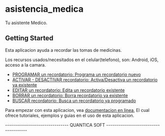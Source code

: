# asistencia_medica

Tu asistente Medico.

## Getting Started

Esta aplicacion ayuda a recordar las tomas de medicinas.

Los recursos usados/necesitados en el celular(telefono), son:
Android, iOS, acceso a la camara.


- [PROGRAMAR un recordatorio: Programa un recordatorio nuevo](https://docs.flutter.dev/cookbook)
- [ACTIVAR - DESACTIVAR recordatorio: Activa/Desactiva un recordatorio ya existente](https://docs.flutter.dev/get-started/codelab)
- [EDITAR un recordatorio: Edita un recordatorio existente](https://docs.flutter.dev/cookbook)
- [BORRAR un recordatorio: Borra recordatorio ya existente](https://docs.flutter.dev/cookbook)
- [BUSCAR recordatorio: Busca un recordatorio ya programado](https://docs.flutter.dev/get-started/codelab)


Para empezar con esta aplicacion, vea [documentacion en linea](https://docs.flutter.dev/),
El cual ofrece tutoriales, ejemplos y guias en el uso de esta aplicacion.



-------------------------------- QUANTICA SOFT --------------------------------------